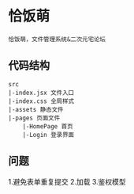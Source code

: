 # 恰饭萌
    恰饭萌，文件管理系统&二次元宅论坛
## 代码结构
```
src
|-index.jsx 文件入口
|-index.css 全局样式
|-assets 静态文件 
|-pages 页面文件
    |-HomePage 首页
    |-Login 登录界面

```
## 问题
1.避免表单重复提交
2.加载
3.鉴权模型


